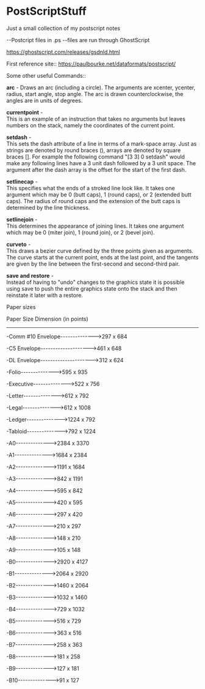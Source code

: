 # PostScriptStuff

Just a small collection of my postscript notes

--Postcript files in .ps
--files are run through GhostScript

https://ghostscript.com/releases/gsdnld.html

First reference site::
https://paulbourke.net/dataformats/postscript/

Some other useful Commands::

**arc** 	- 
Draws an arc (including a circle). The arguments are xcenter, ycenter, radius, start angle, stop angle. The arc is drawn counterclockwise, the angles are in units of degrees.

**currentpoint** 	-  	
This is an example of an instruction that takes no arguments but leaves numbers on the stack, namely the coordinates of the current point.

**setdash** 	-  	
This sets the dash attribute of a line in terms of a mark-space array. Just as strings are denoted by round braces (), arrays are denoted by square braces []. For example the following command "[3 3] 0 setdash" would make any following lines have a 3 unit dash followed by a 3 unit space. The argument after the dash array is the offset for the start of the first dash.

**setlinecap** 	-  	
This specifies what the ends of a stroked line look like. It takes one argument which may be 0 (butt caps), 1 (round caps), or 2 (extended butt caps). The radius of round caps and the extension of the butt caps is determined by the line thickness.
	
**setlinejoin** 	-  	
This determines the appearance of joining lines. It takes one argument which may be 0 (miter join), 1 (round join), or 2 (bevel join).

**curveto** 	-  	
This draws a bezier curve defined by the three points given as arguments. The curve starts at the current point, ends at the last point, and the tangents are given by the line between the first-second and second-third pair.

**save and restore** 	-  	
Instead of having to "undo" changes to the graphics state it is possible using save to push the entire graphics state onto the stack and then reinstate it later with a restore. 


Paper sizes

Paper Size                      Dimension (in points)
------------------              ---------------------
-Comm #10 Envelope-------------->297 x 684

-C5 Envelope-------------------->461 x 648

-DL Envelope--------------------->312 x 624

-Folio-------------->595 x 935

-Executive-------------->522 x 756

-Letter-------------->612 x 792

-Legal-------------->612 x 1008

-Ledger-------------->1224 x 792

-Tabloid-------------->792 x 1224

-A0-------------->2384 x 3370

-A1-------------->1684 x 2384

-A2-------------->1191 x 1684

-A3-------------->842 x 1191

-A4-------------->595 x 842

-A5-------------->420 x 595

-A6-------------->297 x 420

-A7-------------->210 x 297

-A8-------------->148 x 210

-A9-------------->105 x 148

-B0-------------->2920 x 4127

-B1-------------->2064 x 2920

-B2-------------->1460 x 2064

-B3-------------->1032 x 1460

-B4-------------->729 x 1032

-B5-------------->516 x 729

-B6-------------->363 x 516

-B7-------------->258 x 363

-B8-------------->181 x 258

-B9-------------->127 x 181

-B10-------------->91 x 127
